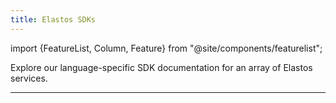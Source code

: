```yaml
---
title: Elastos SDKs
---
```


import {FeatureList, Column, Feature} from "@site/components/featurelist";

Explore our language-specific SDK documentation for an array of Elastos services.

<FeatureList>
 <Column title="General SDKs">
    <Feature url="/sdk/general/connectivity/introduction" title="JS Connectivity SDK" subtitle="Javascript tools for Elastos wallet operations" image="smartcontract-rust.png" />
    <Feature url="/sdk/hive/js" title="Carrier SDK" subtitle="Coming soon" image="smartcontract-js.png" />

  </Column>
    <Column title="Identity SDKs">
    <Feature url="/sdk/did/js" title="JavaScript SDK" subtitle="Manage DIDs in JavaScript" image="smartcontract-js.png" />
    <Feature url="/sdk/did/java" title="Java SDK" subtitle="Manage DIDs in Java" image="smartcontract-js.png" />
    <Feature url="/sdk/did/swift" title="Swift SDK" subtitle="Manage DIDs in Swift" image="smartcontract-js.png" />
    <Feature url="/sdk/did/c" title="C/C++ SDK" subtitle="Manage DIDs in C/C++" image="smartcontract-js.png" />
  </Column>
  <Column title="Hive SDKs">
    <Feature url="/sdk/hive/js" title="Javascript SDK" subtitle="Manage Vaults with Javacript" image="smartcontract-js.png" />
    <Feature url="/sdk/hive/java" title="Java SDK" subtitle="Manage Vaults with Java (Android)" image="smartcontract-js.png" />
    <Feature url="/sdk/hive/swift" title="Swift SDK" subtitle="Manage Vaults with Swift (iOS)" image="smartcontract-js.png" />
  </Column>
</FeatureList>

---
